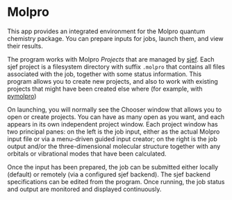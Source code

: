 # Molpro

This app provides an integrated environment for the Molpro quantum chemistry package.  You can prepare inputs for jobs, launch them, and view their results.

The program works with Molpro *Projects* that are managed by [sjef](https://github.com/molpro/sjef/blob/master/README.md). Each sjef project is a filesystem directory with suffix `.molpro` that contains all files associated with the job, together with some status information.  This program allows you to create new projects, and also to work with existing projects that might have been created else where (for example, with [pymolpro](https://github.com/molpro/pymolpro/blob/master/README.rst))

On launching, you will normally see the Chooser window that allows you to open or create projects. You can have as many open as you want, and each appears in its own independent project window.  Each project window has two principal panes: on the left is the job input, either as the actual Molpro input file or via a menu-driven guided input creator; on the right is the job output and/or the three-dimensional molecular structure together with any orbitals or vibrational modes that have been calculated.

Once the input has been prepared, the job can be submitted either locally (default) or remotely (via a configured sjef backend). The sjef backend specifications can be edited from the program. Once running, the job status and output are monitored and displayed continuously.